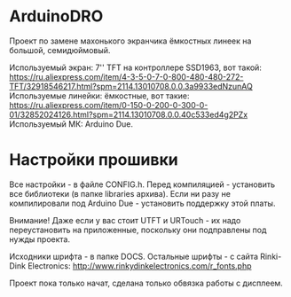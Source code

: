 # ArduinoDRO

Проект по замене махонького экранчика ёмкостных линеек на большой, семидюймовый.

Используемый экран: 7'' TFT на контроллере SSD1963, вот такой: https://ru.aliexpress.com/item/4-3-5-0-7-0-800-480-480-272-TFT/32918546217.html?spm=2114.13010708.0.0.3a9933edNzunAQ
Используемые линейки: ёмкостные, вот такие: https://ru.aliexpress.com/item/0-150-0-200-0-300-0-01/32852024126.html?spm=2114.13010708.0.0.40c533ed4g2PZx
Используемый МК: Arduino Due.

# Настройки прошивки

Все настройки - в файле CONFIG.h. Перед компиляцией - установить все библиотеки (в папке libraries архива). Если ни разу не компилировали под Arduino Due - установить поддержку этой платы.

Внимание! Даже если у вас стоит UTFT и URTouch - их надо переустановить на приложенные, поскольку они подправлены под нужды проекта. 

Исходники шрифта - в папке DOCS. Остальные шрифты - с сайта Rinki-Dink Electronics: http://www.rinkydinkelectronics.com/r_fonts.php

Проект пока только начат, сделана только обвязка работы с дисплеем.
